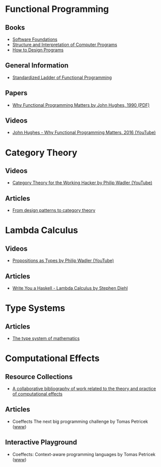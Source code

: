 # Functional Programming

## Books

* [Software Foundations](https://softwarefoundations.cis.upenn.edu/current/index.html)
* [Structure and Interpretation of Computer Programs](https://mitpress.mit.edu/sicp/)
* [How to Design Programs](http://www.htdp.org/)

## General Information

* [Standardized Ladder of Functional Programming](http://lambdaconf.us/downloads/documents/lambdaconf_slfp.pdf)

## Papers

* [Why Functional Programming Matters by John Hughes, 1990 (PDF)](https://www.cs.kent.ac.uk/people/staff/dat/miranda/whyfp90.pdf)

## Videos

* [John Hughes - Why Functional Programming Matters, 2016 (YouTube)](https://www.youtube.com/watch?v=Z35Tt87pIpg)

# Category Theory

## Videos

* [Category Theory for the Working Hacker by Philip Wadler (YouTube)](https://www.youtube.com/watch?v=V10hzjgoklA)

## Articles

* [From design patterns to category theory](http://blog.ploeh.dk/2017/10/04/from-design-patterns-to-category-theory/)

# Lambda Calculus

## Videos

* [Propositions as Types by Philip Wadler (YouTube)](https://www.youtube.com/watch?v=IOiZatlZtGU)

## Articles

* [Write You a Haskell - Lambda Calculus by Stephen Diehl](http://dev.stephendiehl.com/fun/003_lambda_calculus.html)

# Type Systems

## Articles

* [The type system of mathematics](https://qchu.wordpress.com/2013/05/28/the-type-system-of-mathematics/)

# Computational Effects

## Resource Collections

* [A collaborative bibliography of work related to the theory and practice of computational effects](https://github.com/yallop/effects-bibliography)

## Articles

* Coeffects The next big programming challenge by Tomas Petricek ([www](http://tomasp.net/blog/2014/why-coeffects-matter/))

## Interactive Playground

* Coeffects: Context-aware programming languages by Tomas Petricek ([www](http://tomasp.net/coeffects/))

